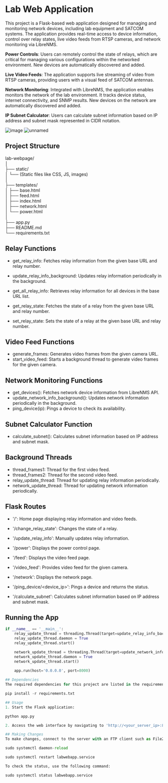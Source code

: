 # Lab Web Application

This project is a Flask-based web application designed for managing and monitoring network devices, including lab equipment and SATCOM systems. The application provides real-time access to device information, control over relay states, live video feeds from RTSP cameras, and network monitoring via LibreNMS.

**Power Controls**: Users can remotely control the state of relays, which are critical for managing various configurations within the networked environment. New devices are automatically discovered and added.

**Live Video Feeds**: The application supports live streaming of video from RTSP cameras, providing users with a visual feed of SATCOM antennas.

**Network Monitoring**: Integrated with LibreNMS, the application enables monitors the network of the lab environment. It tracks device status, internet connectivity, and SNMP results. New devices on the network are automatically discovered and added.

**IP Subnet Calculator**: Users can calculate subnet information based on IP address and subnet mask represented in CIDR notation.

![image](https://github.com/user-attachments/assets/61765d6d-6fd0-4560-b1bc-9257c99259a8)
![unnamed](https://github.com/user-attachments/assets/7d667bd2-c9ec-4204-ab8d-2d767ad6f77e)

## Project Structure

lab-webpage/<br/>
│<br/>
├── static/<br/>
│ └── (Static files like CSS, JS, images)<br/>
│<br/>
├── templates/<br/>
│ ├── base.html<br/>
│ ├── feed.html<br/>
│ ├── index.html<br/>
│ ├── network.html<br/>
│ └── power.html<br/>
│<br/>
├── app.py<br/>
├── README.md<br/>
└── requirements.txt<br/>

## Relay Functions
* get_relay_info: Fetches relay information from the given base URL and relay number.

* update_relay_info_background: Updates relay information periodically in the background.

* get_all_relay_info: Retrieves relay information for all devices in the base URL list.

* get_relay_state: Fetches the state of a relay from the given base URL and relay number.

* set_relay_state: Sets the state of a relay at the given base URL and relay number.

## Video Feed Functions
* generate_frames: Generates video frames from the given camera URL.
* start_video_feed: Starts a background thread to generate video frames for the given camera.

## Network Monitoring Functions
* get_devices(): Fetches network device information from LibreNMS API.
* update_network_info_background(): Updates network information periodically in the background.
* ping_device(ip): Pings a device to check its availability.

## Subnet Calculator Function
* calculate_subnet(): Calculates subnet information based on IP address and subnet mask.

## Background Threads
* thread_frames1: Thread for the first video feed.
* thread_frames2: Thread for the second video feed.
* relay_update_thread: Thread for updating relay information periodically.
* network_update_thread: Thread for updating network information periodically.

## Flask Routes
* '/': Home page displaying relay information and video feeds.

* '/change_relay_state': Changes the state of a relay.

* '/update_relay_info': Manually updates relay information.

* '/power': Displays the power control page.

* '/feed': Displays the video feed page.

* '/video_feed': Provides video feed for the given camera.

* '/network': Displays the network page.

* '/ping_device/<device_ip>': Pings a device and returns the status.

* '/calculate_subnet': Calculates subnet information based on IP address and subnet mask.

## Running the App
```python
if __name__ == '__main__':
    relay_update_thread = threading.Thread(target=update_relay_info_background)
    relay_update_thread.daemon = True
    relay_update_thread.start()

    network_update_thread = threading.Thread(target=update_network_info_background)
    network_update_thread.daemon = True
    network_update_thread.start()
    
    app.run(host='0.0.0.0', port=8000)

## Dependencies
The required dependencies for this project are listed in the requirements.txt file. Install them using:

pip install -r requirements.txt

## Usage
1. Start the Flask application:

python app.py

2. Access the web interface by navigating to 'http://<your_server_ip>:8000' in your web browser.

## Making Changes
To make changes, connect to the server with an FTP client such as FileZilla and transfer the updated files to the application directory. Then, perform the following commands in the server shell:

sudo systemctl daemon-reload

sudo systemctl restart labwebapp.service

To check the status, use the following command:

sudo systemctl status labwebapp.service
